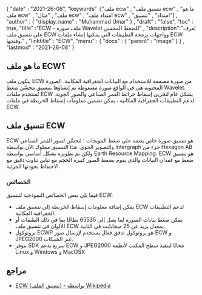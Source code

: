 {
  "date" : "2021-26-08",
  "keywords" :["ملف ecw" , "تنسيق ملف ecw" , "ما هو ملف ecw" , "ملف" , "مثال ecw" , "امتداد ملف ecw" , "امتداد" , "تنسيق"] ,
  "author" : {
    "display_name" : "Muhammad Umar"
} ,
  "draft" : "false",
  "toc" : true,
  "title" :"ECW - ملف صورة Wavelet للضغط المحسن" ,
  "description":"تعرف على تنسيق ملف ECW وواجهات برمجة التطبيقات التي يمكنها إنشاء ملفات ECW وفتحها." ,
  "linktitle" : "ECW",
  "menu" : {
    "docs" : {
      "parent" : "image"
}
} ,
  "lastmod" : "2021-26-08"
}

## ما هو ملف ECW؟ ##
يتكون ملف ECW من صورة مصممة للاستخدام مع البيانات الجغرافية المكانية. الصورة المحتوية هي في الواقع صورة مضغوطة تم إنشاؤها بتنسيق محسّن ضغط Wavelet. تُستخدم ملفات ECW بشكل عام لتخزين إسقاط خرائط القمر الصناعي والصور الجوية. لدعم التطبيقات الجغرافية المكانية ، يمكن تضمين معلومات إسقاط الخريطة في ملفات ECW.

## تنسيق ملف ECW
ECW هو تنسيق صورة خاص يعتمد على ضغط المويجات ؛ مُحسَّن لصور القمر الصناعي والتصوير الجوي. هذا التنسيق مملوك الآن بواسطة Intergraph جزء من Hexagon AB ولكن تم تطويره بشكل أساسي بواسطة Earth Resource Mapping. ECW هو تنسيق ضغط مع فقدان البيانات والذي يقوم بضغط الصور كبيرة الحجم مع تباين تناوب دقيق مع الاحتفاظ بجودتها المرئية.
 

### الخصائص
فيما يلي بعض الخصائص النموذجية لتنسيق ECW:
- يمكن إضافة معلومات إسقاط الخريطة إلى تنسيق ملف ECW لدعم التطبيقات الجغرافية المكانية.
- يمكن ضغط بيانات الصورة لما يصل إلى 65535 نطاقًا بما في ذلك الطبقات أو الألوان في تنسيق ملف ECW بمعدل يزيد عن 25 ميجابايت في الثانية.
- بروتوكول ECWP هو بروتوكول تدفق فعال يستخدم لإرسال صور ECW و JPEG2000 عبر الشبكات.
- يتوفر SDK سريع يدعم ECW و JPEG2000 مجانًا لتنفيذ سطح المكتب لأنظمة Linux و Windows و MacOSX



## مراجع ##

* [ECW (تنسيق الملف) - بواسطة Wikipedia](https://en.wikipedia.org/wiki/ECW_(file_format))


